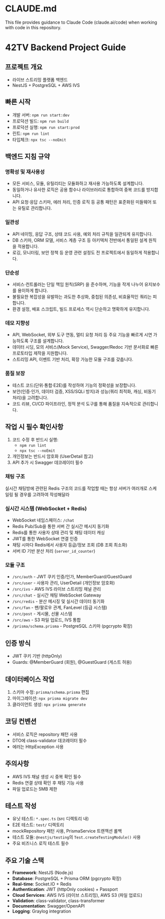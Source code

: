 # CLAUDE.md

This file provides guidance to Claude Code (claude.ai/code) when working with code in this repository.

# 42TV Backend Project Guide

## 프로젝트 개요
- 라이브 스트리밍 플랫폼 백엔드
- NestJS + PostgreSQL + AWS IVS

## 빠른 시작
- 개발 서버: `npm run start:dev`
- 프로덕션 빌드: `npm run build`
- 프로덕션 실행: `npm run start:prod`
- 린트: `npm run lint`
- 타입체크: `npx tsc --noEmit`

## 백엔드 지침 규약
### 명확성 및 재사용성
- 모든 서비스, 모듈, 유틸리티는 모듈화하고 재사용 가능하도록 설계합니다.
- 동일하거나 유사한 로직은 공용 함수나 라이브러리로 통합하여 중복 코드를 방지합니다.
- API 요청·응답 스키마, 에러 처리, 인증 로직 등 공통 패턴은 표준화된 미들웨어 또는 유틸로 관리합니다.

### 일관성
- API 네이밍, 응답 구조, 상태 코드 사용, 예외 처리 규칙을 일관되게 유지합니다.
- DB 스키마, ORM 모델, 서비스 계층 구조 등 아키텍처 전반에서 통일된 설계 원칙을 적용합니다.
- 로깅, 모니터링, 보안 정책 등 운영 관련 설정도 전 프로젝트에서 동일하게 적용합니다.

### 단순성
- 서비스·컨트롤러는 단일 책임 원칙(SRP) 을 준수하며, 기능을 작게 나누어 유지보수를 용이하게 합니다.
- 불필요한 복잡성을 유발하는 과도한 추상화, 중첩된 의존성, 비효율적인 쿼리는 피합니다.
- 환경 설정, 배포 스크립트, 빌드 프로세스 역시 단순하고 명확하게 유지합니다.

### 데모 지향성
- API, WebSocket, 외부 도구 연동, 멀티 요청 처리 등 주요 기능을 빠르게 시연 가능하도록 구조를 설계합니다.
- 데이터 시딩, 모의 서비스(Mock Service), Swagger/Redoc 기반 문서화로 빠른 프로토타입 제작을 지원합니다.
- 스트리밍 API, 이벤트 기반 처리, 확장 가능한 모듈 구조를 갖춥니다.

### 품질 보장
- 테스트 코드(단위·통합·E2E)를 작성하여 기능의 정확성을 보장합니다.
- 보안(인증·인가, 데이터 검증, XSS/SQLi 방지)과 성능(쿼리 최적화, 캐싱, 비동기 처리)을 고려합니다.
- 코드 리뷰, CI/CD 파이프라인, 정적 분석 도구를 통해 품질을 지속적으로 관리합니다.

## 작업 시 필수 확인사항
1. 코드 수정 후 반드시 실행:
   - `npm run lint`
   - `npx tsc --noEmit`
2. 개인정보는 반드시 암호화 (UserDetail 참고)
3. API 추가 시 Swagger 데코레이터 필수

### 채팅 구조
실시간 채팅방에 관련된 Redis 구조의 코드를 작업할 때는 항상 서버가 여러개로 스케일링 될 경우를 고려하여 작성해달라

### 실시간 시스템 (WebSocket + Redis)
- WebSocket 네임스페이스: `/chat`
- Redis Pub/Sub을 통한 서버 간 실시간 메시지 동기화
- Redis를 통한 사용자 상태 관리 및 채팅 데이터 캐싱
- JWT를 통한 WebSocket 연결 인증
- 채팅 시마다 Redis에서 사용자 등급/정보 조회 (DB 조회 최소화)
- 서버 ID 기반 분산 처리 (`server_id_counter`)

### 모듈 구조
- `/src/auth` - JWT 쿠키 인증/인가, MemberGuard/GuestGuard
- `/src/user` - 사용자 관리, UserDetail (개인정보 암호화)
- `/src/ivs` - AWS IVS 라이브 스트리밍 채널 관리
- `/src/chat` - 실시간 채팅 WebSocket Gateway
- `/src/redis` - 분산 메시징 및 실시간 데이터 동기화
- `/src/fan` - 팬/팔로우 관계, FanLevel (등급 시스템)
- `/src/post` - 게시물, 선물 시스템
- `/src/aws` - S3 파일 업로드, IVS 통합
- `/prisma/schema.prisma` - PostgreSQL 스키마 (pgcrypto 확장)

## 인증 방식
- JWT 쿠키 기반 (httpOnly)
- Guards: @MemberGuard (회원), @GuestGuard (게스트 허용)

## 데이터베이스 작업
1. 스키마 수정: `prisma/schema.prisma` 편집
2. 마이그레이션: `npx prisma migrate dev`
3. 클라이언트 생성: `npx prisma generate`

## 코딩 컨벤션
- 서비스 로직은 repository 패턴 사용
- DTO에 class-validator 데코레이터 필수
- 에러는 HttpException 사용

## 주의사항
- AWS IVS 채널 생성 시 중복 확인 필수
- Redis 연결 상태 확인 후 채팅 기능 사용
- 파일 업로드는 5MB 제한

## 테스트 작성
- 유닛 테스트: `*.spec.ts` (src 디렉토리 내)
- E2E 테스트: `test/` 디렉토리
- mockRepository 패턴 사용, PrismaService 트랜잭션 롤백
- 테스트 모듈: `@nestjs/testing`의 `Test.createTestingModule()` 사용
- 주요 비즈니스 로직 테스트 필수

## 주요 기술 스택
- **Framework**: NestJS (Node.js)
- **Database**: PostgreSQL + Prisma ORM (pgcrypto 확장)
- **Real-time**: Socket.IO + Redis
- **Authentication**: JWT (httpOnly cookies) + Passport
- **Cloud Services**: AWS IVS (라이브 스트리밍), AWS S3 (파일 업로드)
- **Validation**: class-validator, class-transformer
- **Documentation**: Swagger/OpenAPI
- **Logging**: Graylog integration
